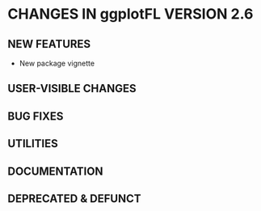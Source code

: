 # CHANGES IN ggplotFL VERSION 2.6

## NEW FEATURES
- New package vignette

## USER-VISIBLE CHANGES 

## BUG FIXES

## UTILITIES

## DOCUMENTATION

## DEPRECATED & DEFUNCT
